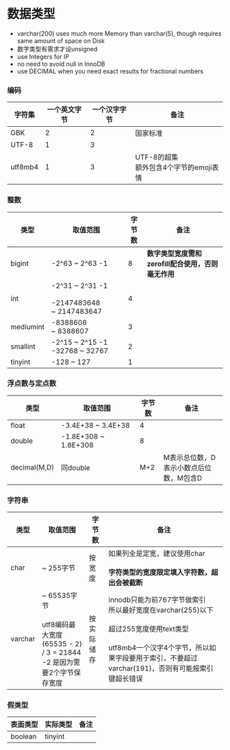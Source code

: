 # 数据类型

- varchar(200) uses much more Memory than varchar(5), though requires same amount of space on Disk
- 数字类型有需求才设unsigned
- use Integers for IP
- no need to avoid null in InnoDB
- use DECIMAL when you need exact results for fractional numbers


### 编码
| 字符集 | 一个英文字节 | 一个汉字字节 | 备注 |
| --- | --- | --- | --- |
| GBK | 2 | 2 | 国家标准 |
| UTF-8 | 1 | 3 |  |
| utf8mb4 | 1 | 3 | UTF-8的超集<br />额外包含4个字节的emoji表情 |

### 整数
| 类型 | 取值范围 | 字节数 | 备注 |
| --- | --- | --- | --- |
| bigint | -2^63 ~ 2^63 -1 | 8 | **数字类型宽度需和zerofill配合使用，否则毫无作用** |
| int | -2^31 ~ 2^31 -1<br /><br />-2147483648 ~ 2147483647 | 4 |  |
| mediumint | -8388608 ~ 8388607 | 3 |  |
| smallint | -2^15 ~ 2^15 -1<br />-32768 ~ 32767 | 2 |  |
| tinyint | -128 ~ 127 | 1 |  |


### 浮点数与定点数

| 类型 | 取值范围 | 字节数 | 备注 |
| --- | --- | --- | --- |
| float | -3.4E+38 ~ 3.4E+38 | 4 |  |
| double | -1.8E+308 ~ 1.8E+308 | 8 |  |
| decimal(M,D) | 同double | M+2 | M表示总位数，D表示小数点后位数，M包含D |


### 字符串
| 类型 | 取值范围 | 字节数 | 备注 |
| --- | --- | --- | --- |
| char | ~ 255字节 | 按宽度 | 如果列全是定宽，建议使用char<br /><br />**字符类型的宽度限定填入字符数，超出会被截断** |
| varchar | ~ 65535字节<br /><br />utf8编码最大宽度<br />(65535 - 2) / 3 = 21844<br />-2 是因为需要2个字节保存宽度 | 按实际储存 | innodb只能为前767字节做索引<br />所以最好宽度在varchar(255)以下<br /><br />超过255宽度使用text类型<br /><br />utf8mb4一个汉字4个字节，所以如果字段要用于索引，不要超过 varchar(191)，否则有可能报索引键超长错误 |

### 假类型
| 表面类型 | 实际类型 | 备注 |
| --- | --- | --- |
| boolean | tinyint |  |



